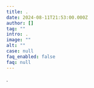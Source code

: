 ```yaml
---
title: .
date: 2024-08-11T21:53:00.000Z
author: []
tag: ""
intro: .
image: ""
alt: ""
case: null
faq_enabled: false
faq: null
---
```


.
